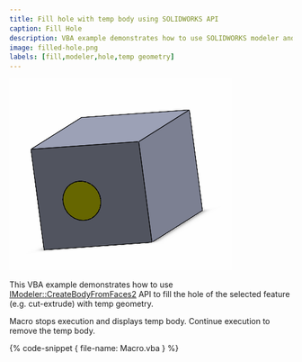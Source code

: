 ```yaml
---
title: Fill hole with temp body using SOLIDWORKS API
caption: Fill Hole
description: VBA example demonstrates how to use SOLIDWORKS modeler and create temp body to fill hole in the geometry
image: filled-hole.png
labels: [fill,modeler,hole,temp geometry]
---
```

![Hole filled with a temp geometry](filled-hole.png)

This VBA example demonstrates how to use [IModeler::CreateBodyFromFaces2](http://help.solidworks.com/2017/English/api/sldworksapi/SOLIDWORKS.Interop.sldworks~SOLIDWORKS.Interop.sldworks.IModeler~CreateBodyFromFaces2.html) API to fill the hole of the selected feature (e.g. cut-extrude) with temp geometry.

Macro stops execution and displays temp body. Continue execution to remove the temp body.

{% code-snippet { file-name: Macro.vba } %}

